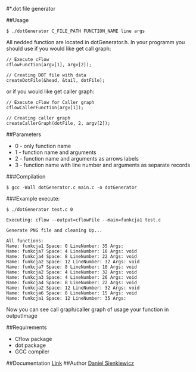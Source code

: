 #*.dot file generator

##Usage
~~~
$ ./dotGenerator C_FILE_PATH FUNCTION_NAME line args
~~~

All nedded function are located in dotGenerator.h. In your programm you should use if you would like get call graph:
~~~
// Execute cFlow
cflowFunction(argv[1], argv[2]);

// Creating DOT file with data
createDotFile(&head, &tail, dotFile);
~~~
or if you would like get caller graph:
~~~
// Execute cFlow for Caller graph
cflowCallerFunction(argv[1]);

// Creating caller graph
createCallerGraph(dotFile, 2, argv[2]);
~~~

##Parameters
* 0 - only function name
* 1 - function name and arguments
* 2 - function name and arguments as arrows labels
* 3 - function name with line number and arguments as separate records

###Compilation
~~~
$ gcc -Wall dotGenerator.c main.c -o dotGenerator
~~~

###Example execute:
~~~
$ ./dotGenerator test.c 0

Executing: cflow --output=cflowFile --main=funkcja1 test.c

Generate PNG file and cleaning Up...

All functions:
Name: funkcja1 Space: 0 LineNumber: 35 Args: 
Name: funkcja7 Space: 4 LineNumber: 10 Args: void
Name: funkcja4 Space: 8 LineNumber: 22 Args: void
Name: funkcja2 Space: 12 LineNumber: 32 Args: void
Name: funkcja7 Space: 8 LineNumber: 10 Args: void
Name: funkcja2 Space: 4 LineNumber: 32 Args: void
Name: funkcja3 Space: 4 LineNumber: 26 Args: void
Name: funkcja4 Space: 8 LineNumber: 22 Args: void
Name: funkcja2 Space: 12 LineNumber: 32 Args: void
Name: funkcja6 Space: 8 LineNumber: 15 Args: void
Name: funkcja1 Space: 12 LineNumber: 35 Args: 
~~~

Now you can see call graph/caller graph of usage your function in outputImage

##Requirements
* Cflow package
* dot package
* GCC compiler

##Documentation
[Link](http://dotgenerator.sienkiewicz.ovh/)
##Author
[Daniel Sienkiewicz](mailto:sienkiewicz@project-midas.com)
